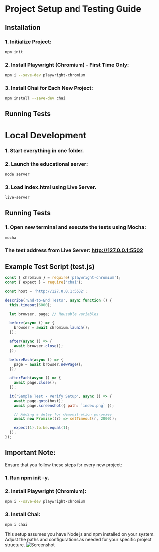 # Project Setup and Testing Guide

## Installation

### 1. Initialize Project:

```bash
npm init
```

### 2. Install Playwright (Chromium) - First Time Only:

```bash
npm i --save-dev playwright-chromium
```

### 3. Install Chai for Each New Project:

```bash
npm install --save-dev chai
```

## Running Tests

# Local Development

### 1. Start everything in one folder.

### 2. Launch the educational server:

```bash
node server
```

### 3. Load index.html using Live Server.

```bash
live-server
```

## Running Tests

### 1. Open new terminal and execute the tests using Mocha:

```bash
mocha
```

### The test address from Live Server: http://127.0.0.1:5502

## Example Test Script (test.js)

```javascript
const { chromium } = require('playwright-chromium');
const { expect } = require('chai');

const host = 'http://127.0.0.1:5502';

describe('End-to-End Tests', async function () {
  this.timeout(6000);

  let browser, page; // Reusable variables

  before(async () => {
    browser = await chromium.launch();
  });

  after(async () => {
    await browser.close();
  });

  beforeEach(async () => {
    page = await browser.newPage();
  });

  afterEach(async () => {
    await page.close();
  });

  it('Sample Test - Verify Setup', async () => {
    await page.goto(host);
    await page.screenshot({ path: `index.png` });

    // Adding a delay for demonstration purposes
    await new Promise((r) => setTimeout(r, 2000));

    expect(1).to.be.equal(1);
  });
});
```

## Important Note:

Ensure that you follow these steps for every new project:

### 1. Run npm init -y.

### 2. Install Playwright (Chromium):

```bash
npm i --save-dev playwright-chromium
```

### 3. Install Chai:

```bash
npm i chai
```

This setup assumes you have Node.js and npm installed on your system. Adjust the paths and configurations as needed for your specific project structure.
![Screenshot](https://github.com/VladimirovMario/JS-Advanced/assets/103949296/a103b16a-845c-428f-a478-db15546c94b0)

